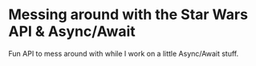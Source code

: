 # Messing around with the Star Wars API & Async/Await

Fun API to mess around with while I work on a little Async/Await stuff.
